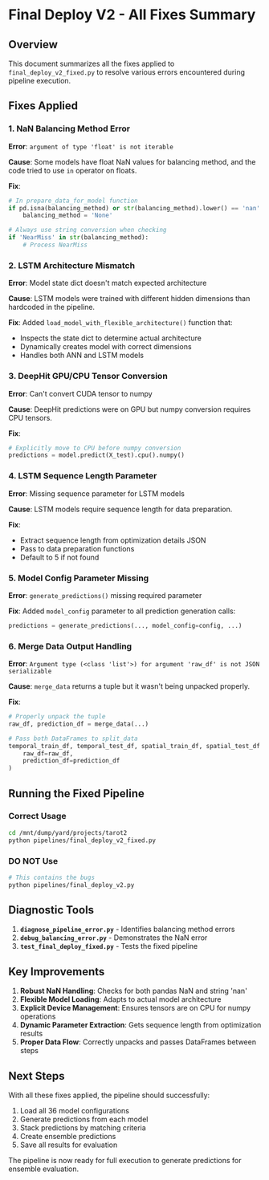 # Final Deploy V2 - All Fixes Summary

## Overview
This document summarizes all the fixes applied to `final_deploy_v2_fixed.py` to resolve various errors encountered during pipeline execution.

## Fixes Applied

### 1. NaN Balancing Method Error
**Error**: `argument of type 'float' is not iterable`

**Cause**: Some models have float NaN values for balancing method, and the code tried to use `in` operator on floats.

**Fix**:
```python
# In prepare_data_for_model function
if pd.isna(balancing_method) or str(balancing_method).lower() == 'nan':
    balancing_method = 'None'

# Always use string conversion when checking
if 'NearMiss' in str(balancing_method):
    # Process NearMiss
```

### 2. LSTM Architecture Mismatch
**Error**: Model state dict doesn't match expected architecture

**Cause**: LSTM models were trained with different hidden dimensions than hardcoded in the pipeline.

**Fix**: Added `load_model_with_flexible_architecture()` function that:
- Inspects the state dict to determine actual architecture
- Dynamically creates model with correct dimensions
- Handles both ANN and LSTM models

### 3. DeepHit GPU/CPU Tensor Conversion
**Error**: Can't convert CUDA tensor to numpy

**Cause**: DeepHit predictions were on GPU but numpy conversion requires CPU tensors.

**Fix**:
```python
# Explicitly move to CPU before numpy conversion
predictions = model.predict(X_test).cpu().numpy()
```

### 4. LSTM Sequence Length Parameter
**Error**: Missing sequence parameter for LSTM models

**Cause**: LSTM models require sequence length for data preparation.

**Fix**:
- Extract sequence length from optimization details JSON
- Pass to data preparation functions
- Default to 5 if not found

### 5. Model Config Parameter Missing
**Error**: `generate_predictions()` missing required parameter

**Fix**: Added `model_config` parameter to all prediction generation calls:
```python
predictions = generate_predictions(..., model_config=config, ...)
```

### 6. Merge Data Output Handling
**Error**: `Argument type (<class 'list'>) for argument 'raw_df' is not JSON serializable`

**Cause**: `merge_data` returns a tuple but it wasn't being unpacked properly.

**Fix**:
```python
# Properly unpack the tuple
raw_df, prediction_df = merge_data(...)

# Pass both DataFrames to split_data
temporal_train_df, temporal_test_df, spatial_train_df, spatial_test_df = split_data(
    raw_df=raw_df,
    prediction_df=prediction_df
)
```

## Running the Fixed Pipeline

### Correct Usage
```bash
cd /mnt/dump/yard/projects/tarot2
python pipelines/final_deploy_v2_fixed.py
```

### DO NOT Use
```bash
# This contains the bugs
python pipelines/final_deploy_v2.py
```

## Diagnostic Tools

1. **`diagnose_pipeline_error.py`** - Identifies balancing method errors
2. **`debug_balancing_error.py`** - Demonstrates the NaN error
3. **`test_final_deploy_fixed.py`** - Tests the fixed pipeline

## Key Improvements

1. **Robust NaN Handling**: Checks for both pandas NaN and string 'nan'
2. **Flexible Model Loading**: Adapts to actual model architecture
3. **Explicit Device Management**: Ensures tensors are on CPU for numpy operations
4. **Dynamic Parameter Extraction**: Gets sequence length from optimization results
5. **Proper Data Flow**: Correctly unpacks and passes DataFrames between steps

## Next Steps

With all these fixes applied, the pipeline should successfully:
1. Load all 36 model configurations
2. Generate predictions from each model
3. Stack predictions by matching criteria
4. Create ensemble predictions
5. Save all results for evaluation

The pipeline is now ready for full execution to generate predictions for ensemble evaluation.